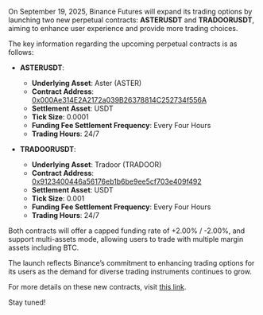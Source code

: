 On September 19, 2025, Binance Futures will expand its trading options by launching two new perpetual contracts: **ASTERUSDT** and **TRADOORUSDT**, aiming to enhance user experience and provide more trading choices.

The key information regarding the upcoming perpetual contracts is as follows:

- **ASTERUSDT**: 
    - **Underlying Asset**: Aster (ASTER)
    - **Contract Address**: [0x000Ae314E2A2172a039B26378814C252734f556A](https://www.binance.com/en/futures/ASTERUSDT)
    - **Settlement Asset**: USDT
    - **Tick Size**: 0.0001
    - **Funding Fee Settlement Frequency**: Every Four Hours
    - **Trading Hours**: 24/7

- **TRADOORUSDT**: 
    - **Underlying Asset**: Tradoor (TRADOOR)
    - **Contract Address**: [0x9123400446a56176eb1b6be9ee5cf703e409f492](https://www.binance.com/en/futures/TRADOORUSDT)
    - **Settlement Asset**: USDT
    - **Tick Size**: 0.001
    - **Funding Fee Settlement Frequency**: Every Four Hours
    - **Trading Hours**: 24/7

Both contracts will offer a capped funding rate of +2.00% / -2.00%, and support multi-assets mode, allowing users to trade with multiple margin assets including BTC.

The launch reflects Binance’s commitment to enhancing trading options for its users as the demand for diverse trading instruments continues to grow. 

For more details on these new contracts, visit [this link](https://chain-base.xyz/binance-launches-usd%e2%93%a2-margined-asterusdt-and-tradoorusdt-perpetual-contracts).

Stay tuned!